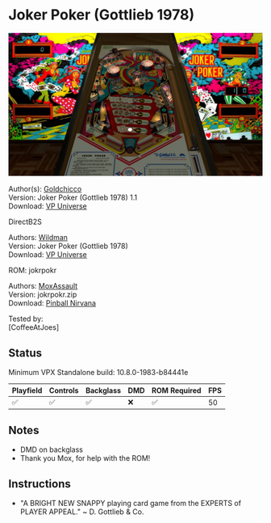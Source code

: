 # Joker Poker (Gottlieb 1978)

![Table Preview](../../images/vpx-jokerpoker.jpg)

Author(s): [Goldchicco](https://vpuniverse.com/profile/23579-goldchicco/)  
Version:  Joker Poker (Gottlieb 1978) 1.1  
Download:  [VP Universe](https://vpuniverse.com/files/file/7507-joker-poker-gottlieb-1978/)

DirectB2S

Authors: [Wildman](https://vpuniverse.com/profile/5-wildman/)  
Version: Joker Poker (Gottlieb 1978)  
Download: [VP Universe](https://vpuniverse.com/files/file/3152-joker-poker-gottlieb-1978/)

ROM:  jokrpokr

Authors: [MoxAssault](https://pinballnirvana.com/forums/members/moxassault.47593/)  
Version: jokrpokr.zip  
Download: [Pinball Nirvana](https://pinballnirvana.com/forums/resources/jokrpokr-zip.8427/)

Tested by:  
[CoffeeAtJoes]

## Status 

Minimum VPX Standalone build: 10.8.0-1983-b84441e

| Playfield | Controls | Backglass | DMD | ROM Required | FPS | 
|-----------|----------|-----------|-----|--------------|-----|
| :white_check_mark: | :white_check_mark: | :white_check_mark: | :x: | :white_check_mark: | 50 |

## Notes

- DMD on backglass
- Thank you Mox, for help with the ROM!

## Instructions

- "A BRIGHT NEW SNAPPY playing card game from the EXPERTS of PLAYER APPEAL." ~ D. Gottlieb & Co.

